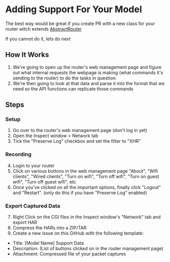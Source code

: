 # Adding Support For Your Model

The best way would be great if you create PR with a new class for your router witch extends [AbstractRouter](https://github.com/AlexandrErohin/TP-Link-Archer-C6U/blob/main/tplinkrouterc6u/client.py#L16)

If you cannot do it, lets do next

## How It Works
1. We're going to open up the router's web management page and figure out what internal requests the webpage is making (what commands it's sending to the router) to do the tasks in question.  
2. We're then going to look at that data and parse it into the format that we need so the API functions can replicate those commands

## Steps
### Setup
1. Go over to the router's web management page (don't log in yet)
2. Open the Inspect window > Network tab
3. Tick the "Preserve Log" checkbox and set the filter to "XHR"
### Recording
4. Login to your router
5. Click on various buttons in the web management page "About", "Wifi clients", "Wired clients", "Turn on wifi", "Turn off wifi", "Turn on guest wifi", "Turn off guest wifi", etc
6. Once you've clicked on all the important options, finally click "Logout" and "Restart". (only do this if you have "Preserve Log" enabled)
### Export Captured Data
7. Right Click on the CGI files in the Inspect window's "Network" tab and export HAR
8. Compress the HARs into a ZIP/TAR
9. Create a new issue on this GitHub with the following template:
  - Title: [Model Name] Support Data
  - Description: (List of buttons clicked on in the router management page)
  - Attachment: Compressed file of your packet captures
  